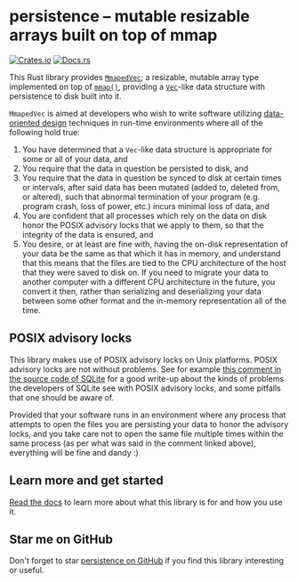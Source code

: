 # persistence – mutable resizable arrays built on top of mmap

[![Crates.io](https://img.shields.io/crates/v/persistence.svg)](https://crates.io/crates/persistence) [![Docs.rs](https://docs.rs/persistence/badge.svg)](https://docs.rs/persistence/)

This Rust library provides [`MmapedVec`](https://docs.rs/persistence/0.0.3/persistence/struct.MmapedVec.html);
a resizable, mutable array type implemented on top of
[`mmap()`](https://pubs.opengroup.org/onlinepubs/7908799/xsh/mmap.html),
providing a [`Vec`](https://doc.rust-lang.org/std/vec/struct.Vec.html)-like data structure
with persistence to disk built into it.

`MmapedVec` is aimed at developers who wish to write software utilizing
[data-oriented design](https://en.wikipedia.org/wiki/Data-oriented_design)
techniques in run-time environments where all of the following hold true:

  1. You have determined that a `Vec`-like data structure is appropriate for some
     or all of your data, and
  2. You require that the data in question be persisted to disk, and
  3. You require that the data in question be synced to disk at certain times
     or intervals, after said data has been mutated (added to, deleted from, or altered),
     such that abnormal termination of your program (e.g. program crash, loss of power, etc.)
     incurs minimal loss of data, and
  4. You are confident that all processes which rely on the data on disk honor the
     POSIX advisory locks that we apply to them, so that the integrity of the data is
     ensured, and
  5. You desire, or at least are fine with, having the on-disk representation of your data
     be the same as that which it has in memory, and understand that this means that the files
     are tied to the CPU architecture of the host that they were saved to disk on. If you need
     to migrate your data to another computer with a different CPU architecture in the future,
     you convert it then, rather than serializing and deserializing your data between some
     other format and the in-memory representation all of the time.

## POSIX advisory locks

This library makes use of POSIX advisory locks on Unix platforms. POSIX advisory locks are
not without problems. See for example
[this comment in the source code of SQLite](https://www.sqlite.org/src/artifact/c230a7a24?ln=994-1081)
for a good write-up about the kinds of problems the developers of SQLite
see with POSIX advisory locks, and some pitfalls that one should be aware of.

Provided that your software runs in an environment where any process that attempts to open
the files you are persisting your data to honor the advisory locks, and you take care not
to open the same file multiple times within the same process (as per what was said in the
comment linked above), everything will be fine and dandy :)

## Learn more and get started

[Read the docs](https://docs.rs/persistence/) to learn more
about what this library is for and how you use it.

## Star me on GitHub

Don't forget to star [persistence on GitHub](https://github.com/ctsrc/persistence)
if you find this library interesting or useful.

